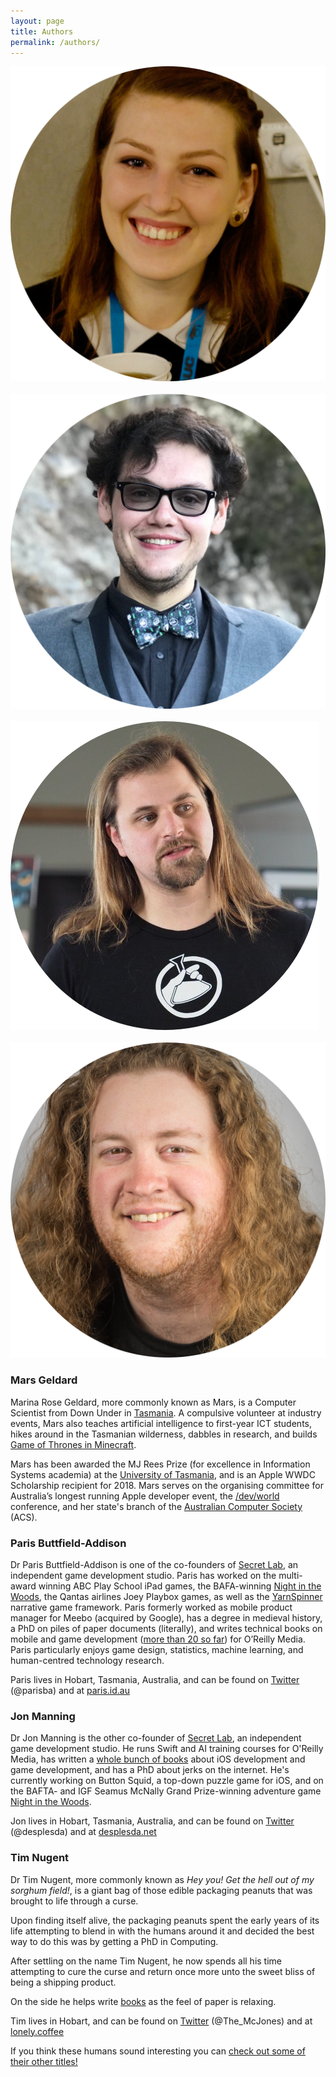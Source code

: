```yaml
---
layout: page
title: Authors
permalink: /authors/
---
```


<link href="https://use.fontawesome.com/releases/v5.0.6/css/all.css" rel="stylesheet">

<div class="maxwidth-container">
	<div class="headshot">
		<img src="https://raw.githubusercontent.com/AIwithSwift/AIwithSwift.github.io/master/assets/images/mars.png" />
	</div>
	&emsp;&ensp;
	<div class="headshot">
		<img src="https://raw.githubusercontent.com/AIwithSwift/AIwithSwift.github.io/master/assets/images/paris.png" />
	</div>
	&emsp;&ensp;
	<div class="headshot">
		<img src="https://raw.githubusercontent.com/AIwithSwift/AIwithSwift.github.io/master/assets/images/jon.png" />
	</div>
	&emsp;&ensp;
	<div class="headshot">
		<img src="https://raw.githubusercontent.com/AIwithSwift/AIwithSwift.github.io/master/assets/images/tim.png" />
	</div>
</div>

### Mars Geldard

Marina Rose Geldard, more commonly known as Mars, is a Computer Scientist from Down Under in [Tasmania](https://www.lonelyplanet.com/australia/tasmania). A compulsive volunteer at industry events, Mars also teaches artificial intelligence to first-year ICT students, hikes around in the Tasmanian wilderness, dabbles in research, and builds [Game of Thrones in Minecraft](http://www.westeroscraft.com).

Mars has been awarded the MJ Rees Prize (for excellence in Information Systems academia) at the [University of Tasmania](http://www.utas.edu.au), and is an Apple WWDC Scholarship recipient for 2018. Mars serves on the organising committee for Australia’s longest running Apple developer event, the [/dev/world](https://devworld.com.au) conference, and her state's branch of the [Australian Computer Society](https://www.acs.org.au) (ACS).

<div class="fontawesome-container">
<a href="http://www.themartianlife.com"><i class="fa fa-home" alt="Button link to Website" title="Button link to Website"></i></a>
<a href="mailto:mail@themartianlife.com"><i class="fas fa-envelope-square" alt="Button link to email" title="Button link to email"></i></a>
<a href="https://twitter.com/TheMartianLife"><i class="fab fa-twitter-square" alt="Button link to Twitter profile" title="Button link to Twitter profile"></i></a>
<a href="https://www.facebook.com/TheMartianLife"><i class="fab fa-facebook" alt="Button link to Facebook profile" title="Button link to Facebook profile"></i></a>
<a href="https://github.com/TheMartianLife"><i class="fab fa-github-square" alt="Button link to GitHub profile" title="Button link to GitHub profile"></i></a>
<a href="https://www.linkedin.com/in/themartianlife/"><i class="fab fa-linkedin" alt="Button link to LinkedIn profile" title="Button link to LinkedIn profile"></i></a>
</div>

### Paris Buttfield-Addison

Dr Paris Buttfield-Addison is one of the co-founders of [Secret Lab](https://www.secretlab.com.au), an independent game development studio. Paris has worked on the multi-award winning ABC Play School iPad games, the BAFA-winning [Night in the Woods](http://www.nightinthewoods.com), the Qantas airlines Joey Playbox games, as well as the [YarnSpinner](http://github.com/thesecretlab/yarnspinner) narrative game framework. Paris formerly worked as mobile product manager for Meebo (acquired by Google), has a degree in medieval history, a PhD on piles of paper documents (literally), and writes technical books on mobile and game development ([more than 20 so far](https://www.amazon.com/default/e/B007RTYDXC/ref=sr_ntt_srch_lnk_1?qid=1531416457&sr=8-1&redirectedFromKindleDbs=true)) for O’Reilly Media. Paris particularly enjoys game design, statistics, machine learning, and human-centred technology research.

Paris lives in Hobart, Tasmania, Australia, and can be found on [Twitter](https://twitter.com/parisba) (@parisba) and at [paris.id.au](http://www.paris.id.au)

### Jon Manning

Dr Jon Manning is the other co-founder of [Secret Lab](https://www.secretlab.com.au), an independent game development studio. He runs Swift and AI training courses for O'Reilly Media, has written a [whole bunch of books](https://www.amazon.com/s/ref=nb_sb_noss?url=search-alias%3Daps&field-keywords=Jonathon+Manning) about iOS development and game development, and has a PhD about jerks on the internet. He's currently working on Button Squid, a top-down puzzle game for iOS, and on the BAFTA- and IGF Seamus McNally Grand Prize-winning adventure game [Night in the Woods](http://www.nightinthewoods.com).

Jon lives in Hobart, Tasmania, Australia, and can be found on [Twitter](https://twitter.com/desplesda) (@desplesda) and at [desplesda.net](http://desplesda.net)

### Tim Nugent

Dr Tim Nugent, more commonly known as *Hey you! Get the hell out of my sorghum field!*, is a giant bag of those edible packaging peanuts that was brought to life through a curse.

Upon finding itself alive, the packaging peanuts spent the early years of its life attempting to blend in with the humans around it and decided the best way to do this was by getting a PhD in Computing.

After settling on the name Tim Nugent, he now spends all his time attempting to cure the curse and return once more unto the sweet bliss of being a shipping product.

On the side he helps write [books](https://www.amazon.com/default/e/B00PJ0L1N6/ref=sr_ntt_srch_lnk_4?qid=1531416457&sr=8-4&redirectedFromKindleDbs=true) as the feel of paper is relaxing.

Tim lives in Hobart, and can be found on [Twitter](https://twitter.com/The_Mcjones) (@The_McJones) and at [lonely.coffee](https://www.lonely.coffee)

<p class="message">If you think these humans sound interesting you can <a href="https://www.secretlab.com.au/books">check out some of their other titles!</a></p>
